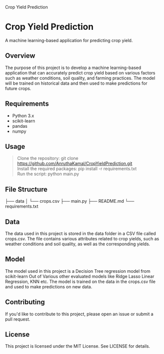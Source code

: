 Crop Yield Prediction
# Crop Yield Prediction
A machine learning-based application for predicting crop yield.

## Overview
The purpose of this project is to develop a machine learning-based application that can accurately predict crop yield based on various factors such as weather conditions, soil quality, and farming practices. The model will be trained on historical data and then used to make predictions for future crops.

## Requirements
- Python 3.x
- scikit-learn
- pandas
- numpy
## Usage
>Clone the repository: git clone https://github.com/AnruthaKamal/CropYieldPrediction.git <br>
>Install the required packages: pip install -r requirements.txt<br>
>Run the script: python main.py<br>

## File Structure
├── data
│   └── crops.csv
├── main.py
├── README.md
└── requirements.txt

## Data
The data used in this project is stored in the data folder in a CSV file called crops.csv. The file contains various attributes related to crop yields, such as weather conditions and soil quality, as well as the corresponding yields.

## Model
The model used in this project is a Decision Tree regression model from scikit-learn Out of Various other evaluated models like Ridge Lasso Linear Regression, KNN etc. The model is trained on the data in the crops.csv file and used to make predictions on new data.

## Contributing
If you'd like to contribute to this project, please open an issue or submit a pull request.

## License
This project is licensed under the MIT License. See LICENSE for details.
